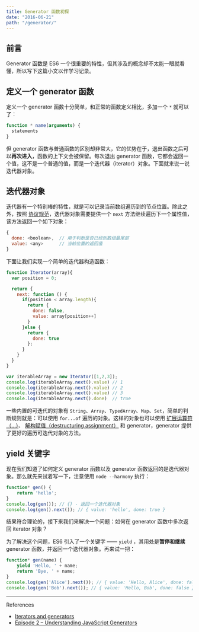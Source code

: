 ```yaml
---
title: Generator 函数初探
date: "2016-06-21"
path: "/generator/"
---
```


## 前言
Generator 函数是 ES6 一个很重要的特性，但其涉及的概念却不太能一眼就看懂，所以写下这篇小文以作学习记录。

## 定义一个 generator 函数
定义一个 generator 函数十分简单，和正常的函数定义相比，多加一个 `*` 就可以了：
```js
function * name(arguments) {
  statements
}
```
但 generator 函数与普通函数的区别却非常大，它的优势在于，退出函数之后可以**再次进入**，函数的上下文会被保留。每次退出 generator 函数，它都会返回一个值，这不是一个普通的值，而是一个迭代器（iterator）对象。下面就来说一说迭代器对象。

##  迭代器对象

迭代器有一个特别棒的特性，就是可以记录当前数组遍历到的节点位置。除此之外，按照 [协议规范](https://developer.mozilla.org/en-US/docs/Web/JavaScript/Reference/Iteration_protocols)，迭代器对象需要提供一个 `next` 方法继续遍历下一个属性值，该方法返回一个如下对象：

```js
{
  done: <boolean>,  // 用于判断是否已经到数组最尾部
  value: <any>      // 当前位置的返回值
}

```

下面让我们实现一个简单的迭代器构造函数：
```js
function Iterator(array){
  var position = 0;

  return {
    next: function () {
      if(position < array.length){
        return {
          done: false,
          value: array[position++]
        }
      }else {
        return {
          done: true
        };
      }
    }
  }
}

var iterableArray = new Iterator([1,2,3]);
console.log(iterableArray.next().value) // 1
console.log(iterableArray.next().value) // 2
console.log(iterableArray.next().value) // 3
console.log(iterableArray.next().done)  // true
```
一些内置的可迭代的对象有 `String`、`Array`、`TypedArray`、`Map`、`Set`，简单的判断规则就是：可以使用 `for...of` 遍历的对象。这样的对象也可以使用 [扩展运算符（...）](https://developer.mozilla.org/en-US/docs/Web/JavaScript/Reference/Operators/Spread_operator)、 [解构赋值（destructuring assignment）](https://developer.mozilla.org/zh-CN/docs/Web/JavaScript/Reference/Operators/Destructuring_assignment) 和 generator，generator 提供了更好的遍历可迭代对象的方法。

## yield 关键字
现在我们知道了如何定义 generator 函数以及 generator 函数返回的是迭代器对象。那么就先来试着写一下，注意使用 `node --harmony` 执行：
```js
function* gen() {
    return 'hello';
}
console.log(gen()); // {} - 返回一个迭代器对象
console.log(gen().next()); // { value: 'hello', done: true }
```

结果符合理论的，接下来我们来解决一个问题：如何在 generator 函数中多次返回 iterator 对象？

为了解决这个问题，ES6 引入了一个关键字 —— `yield` ，其用处是**暂停和继续** generator 函数，并返回一个迭代器对象。再来试一把：

```js
function* gen(name) {
    yield 'Hello, ' + name;
    return 'Bye, ' + name;
}
console.log(gen('Alice').next()); // { value: 'Hello, Alice', done: false }
console.log(gen('Bob').next()); // { value: 'Hello, Bob', done: false }
```
- - -
References

- [Iterators and generators](https://developer.mozilla.org/en-US/docs/Web/JavaScript/Guide/Iterators_and_Generators)
- [Episode 2 – Understanding JavaScript Generators](http://knowthen.com/episode-2-understanding-javascript-generators/)
